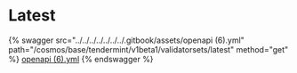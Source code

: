 # Latest

{% swagger src="../../../../../../../.gitbook/assets/openapi (6).yml" path="/cosmos/base/tendermint/v1beta1/validatorsets/latest" method="get" %}
[openapi (6).yml](<../../../../../../../.gitbook/assets/openapi (6).yml>)
{% endswagger %}
